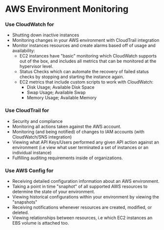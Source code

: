# AWS Environment Monitoring

### Use CloudWatch for

- Shutting down inactive instances
- Monitoring changes in your AWS environment with CloudTrail integration
- Monitor instances resources and create alarms based off of usage and availability:
  - EC2 instances have "basic" monitoring which CloudWatch supports out of the
    box, and includes all metrics that can be monitored at the hypervisor level.
  - Status Checks which can automate the recovery of failed status checks by
    stopping and starting the instance again.
  - EC2 metrics that include custom scripts to work with CloudWatch:
    - Disk Usage; Available Disk Space
    - Swap Usage; Available Swap
    - Memory Usage; Available Memory

### Use CloudTrail for

- Security and compliance
- Monitoring all actions taken against the AWS account.
- Monitoring (and being notified) of changes to IAM accounts (with CloudWatch/SNS integration)
- Viewing what API Keys/Users performed any given API action against an
  environment (i.e view what user terminated a set of instances or an individual instance)
- Fulfilling auditing requirements inside of organizations.

### Use AWS Config for

- Receiving detailed configuration information about an AWS environment.
- Taking a point in time "snaphot" of all supported AWS resources to determine
  the state of your environment.
- Viewing historical configurations within your environment by viewing the "snapshots"
- Receiving notifications whenever resources are created, modified, or deleted.
- Viewing relationships between resources, i.e which EC2 instances an EBS volume
  is attached too.
